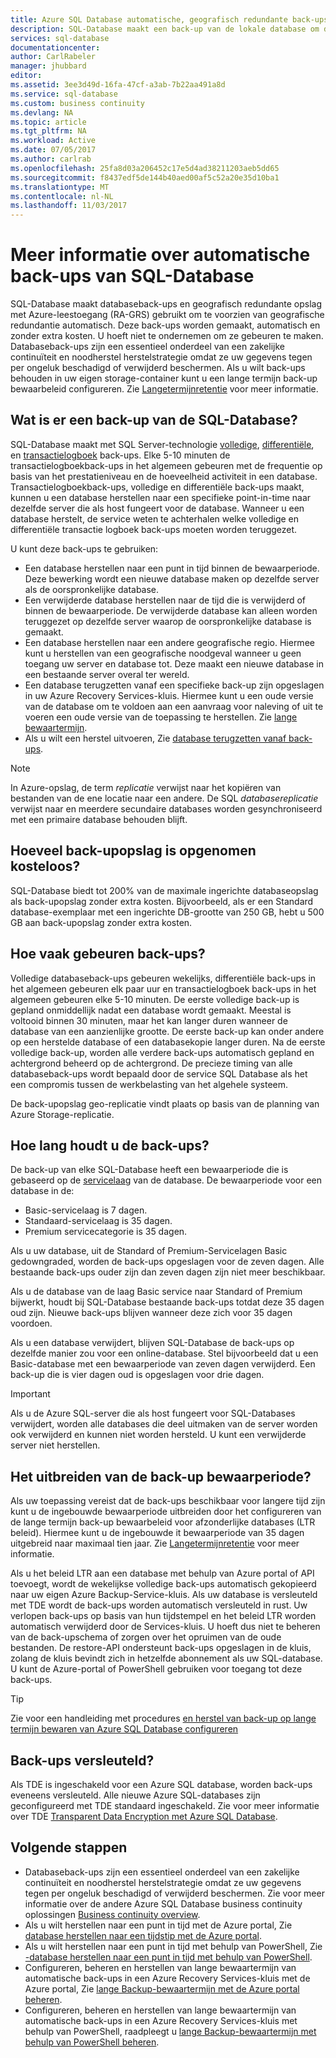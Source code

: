 ```yaml
---
title: Azure SQL Database automatische, geografisch redundante back-ups | Microsoft Docs
description: SQL-Database maakt een back-up van de lokale database om de paar minuten en maakt gebruik van Azure geografisch redundante opslag met leestoegang voor geografische redundantie automatisch.
services: sql-database
documentationcenter: 
author: CarlRabeler
manager: jhubbard
editor: 
ms.assetid: 3ee3d49d-16fa-47cf-a3ab-7b22aa491a8d
ms.service: sql-database
ms.custom: business continuity
ms.devlang: NA
ms.topic: article
ms.tgt_pltfrm: NA
ms.workload: Active
ms.date: 07/05/2017
ms.author: carlrab
ms.openlocfilehash: 25fa8d03a206452c17e5d4ad38211203aeb5dd65
ms.sourcegitcommit: f8437edf5de144b40aed00af5c52a20e35d10ba1
ms.translationtype: MT
ms.contentlocale: nl-NL
ms.lasthandoff: 11/03/2017
---
```

# <a name="learn-about-automatic-sql-database-backups"></a>Meer informatie over automatische back-ups van SQL-Database

SQL-Database maakt databaseback-ups en geografisch redundante opslag met Azure-leestoegang (RA-GRS) gebruikt om te voorzien van geografische redundantie automatisch. Deze back-ups worden gemaakt, automatisch en zonder extra kosten. U hoeft niet te ondernemen om ze gebeuren te maken. Databaseback-ups zijn een essentieel onderdeel van een zakelijke continuïteit en noodherstel herstelstrategie omdat ze uw gegevens tegen per ongeluk beschadigd of verwijderd beschermen. Als u wilt back-ups behouden in uw eigen storage-container kunt u een lange termijn back-up bewaarbeleid configureren. Zie [Langetermijnretentie](sql-database-long-term-retention.md) voor meer informatie.

## <a name="what-is-a-sql-database-backup"></a>Wat is er een back-up van de SQL-Database?

SQL-Database maakt met SQL Server-technologie [volledige](https://msdn.microsoft.com/library/ms186289.aspx), [differentiële](https://msdn.microsoft.com/library/ms175526.aspx), en [transactielogboek](https://msdn.microsoft.com/library/ms191429.aspx) back-ups. Elke 5-10 minuten de transactielogboekback-ups in het algemeen gebeuren met de frequentie op basis van het prestatieniveau en de hoeveelheid activiteit in een database. Transactielogboekback-ups, volledige en differentiële back-ups maakt, kunnen u een database herstellen naar een specifieke point-in-time naar dezelfde server die als host fungeert voor de database. Wanneer u een database herstelt, de service weten te achterhalen welke volledige en differentiële transactie logboek back-ups moeten worden teruggezet.


U kunt deze back-ups te gebruiken:

* Een database herstellen naar een punt in tijd binnen de bewaarperiode. Deze bewerking wordt een nieuwe database maken op dezelfde server als de oorspronkelijke database.
* Een verwijderde database herstellen naar de tijd die is verwijderd of binnen de bewaarperiode. De verwijderde database kan alleen worden teruggezet op dezelfde server waarop de oorspronkelijke database is gemaakt.
* Een database herstellen naar een andere geografische regio. Hiermee kunt u herstellen van een geografische noodgeval wanneer u geen toegang uw server en database tot. Deze maakt een nieuwe database in een bestaande server overal ter wereld. 
* Een database terugzetten vanaf een specifieke back-up zijn opgeslagen in uw Azure Recovery Services-kluis. Hiermee kunt u een oude versie van de database om te voldoen aan een aanvraag voor naleving of uit te voeren een oude versie van de toepassing te herstellen. Zie [lange bewaartermijn](sql-database-long-term-retention.md).
* Als u wilt een herstel uitvoeren, Zie [database terugzetten vanaf back-ups](sql-database-recovery-using-backups.md).

> [!NOTE]
> In Azure-opslag, de term *replicatie* verwijst naar het kopiëren van bestanden van de ene locatie naar een andere. De SQL *databasereplicatie* verwijst naar en meerdere secundaire databases worden gesynchroniseerd met een primaire database behouden blijft. 
> 

## <a name="how-much-backup-storage-is-included-at-no-cost"></a>Hoeveel back-upopslag is opgenomen kosteloos?
SQL-Database biedt tot 200% van de maximale ingerichte databaseopslag als back-upopslag zonder extra kosten. Bijvoorbeeld, als er een Standard database-exemplaar met een ingerichte DB-grootte van 250 GB, hebt u 500 GB aan back-upopslag zonder extra kosten. 

## <a name="how-often-do-backups-happen"></a>Hoe vaak gebeuren back-ups?
Volledige databaseback-ups gebeuren wekelijks, differentiële back-ups in het algemeen gebeuren elk paar uur en transactielogboek back-ups in het algemeen gebeuren elke 5-10 minuten. De eerste volledige back-up is gepland onmiddellijk nadat een database wordt gemaakt. Meestal is voltooid binnen 30 minuten, maar het kan langer duren wanneer de database van een aanzienlijke grootte. De eerste back-up kan onder andere op een herstelde database of een databasekopie langer duren. Na de eerste volledige back-up, worden alle verdere back-ups automatisch gepland en achtergrond beheerd op de achtergrond. De precieze timing van alle databaseback-ups wordt bepaald door de service SQL Database als het een compromis tussen de werkbelasting van het algehele systeem. 

De back-upopslag geo-replicatie vindt plaats op basis van de planning van Azure Storage-replicatie.

## <a name="how-long-do-you-keep-my-backups"></a>Hoe lang houdt u de back-ups?
De back-up van elke SQL-Database heeft een bewaarperiode die is gebaseerd op de [servicelaag](sql-database-service-tiers.md) van de database. De bewaarperiode voor een database in de:


* Basic-servicelaag is 7 dagen.
* Standaard-servicelaag is 35 dagen.
* Premium servicecategorie is 35 dagen.

Als u uw database, uit de Standard of Premium-Servicelagen Basic gedowngraded, worden de back-ups opgeslagen voor de zeven dagen. Alle bestaande back-ups ouder zijn dan zeven dagen zijn niet meer beschikbaar. 

Als u de database van de laag Basic service naar Standard of Premium bijwerkt, houdt bij SQL-Database bestaande back-ups totdat deze 35 dagen oud zijn. Nieuwe back-ups blijven wanneer deze zich voor 35 dagen voordoen.

Als u een database verwijdert, blijven SQL-Database de back-ups op dezelfde manier zou voor een online-database. Stel bijvoorbeeld dat u een Basic-database met een bewaarperiode van zeven dagen verwijderd. Een back-up die is vier dagen oud is opgeslagen voor drie dagen.

> [!IMPORTANT]
> Als u de Azure SQL-server die als host fungeert voor SQL-Databases verwijdert, worden alle databases die deel uitmaken van de server worden ook verwijderd en kunnen niet worden hersteld. U kunt een verwijderde server niet herstellen.
> 

## <a name="how-to-extend-the-backup-retention-period"></a>Het uitbreiden van de back-up bewaarperiode?
Als uw toepassing vereist dat de back-ups beschikbaar voor langere tijd zijn kunt u de ingebouwde bewaarperiode uitbreiden door het configureren van de lange termijn back-up bewaarbeleid voor afzonderlijke databases (LTR beleid). Hiermee kunt u de ingebouwde it bewaarperiode van 35 dagen uitgebreid naar maximaal tien jaar. Zie [Langetermijnretentie](sql-database-long-term-retention.md) voor meer informatie.

Als u het beleid LTR aan een database met behulp van Azure portal of API toevoegt, wordt de wekelijkse volledige back-ups automatisch gekopieerd naar uw eigen Azure Backup-Service-kluis. Als uw database is versleuteld met TDE wordt de back-ups worden automatisch versleuteld in rust.  Uw verlopen back-ups op basis van hun tijdstempel en het beleid LTR worden automatisch verwijderd door de Services-kluis.  U hoeft dus niet te beheren van de back-upschema of zorgen over het opruimen van de oude bestanden. De restore-API ondersteunt back-ups opgeslagen in de kluis, zolang de kluis bevindt zich in hetzelfde abonnement als uw SQL-database. U kunt de Azure-portal of PowerShell gebruiken voor toegang tot deze back-ups.

> [!TIP]
> Zie voor een handleiding met procedures [en herstel van back-up op lange termijn bewaren van Azure SQL Database configureren](sql-database-long-term-backup-retention-configure.md)
>

## <a name="are-backups-encrypted"></a>Back-ups versleuteld?

Als TDE is ingeschakeld voor een Azure SQL database, worden back-ups eveneens versleuteld. Alle nieuwe Azure SQL-databases zijn geconfigureerd met TDE standaard ingeschakeld. Zie voor meer informatie over TDE [Transparent Data Encryption met Azure SQL Database](/sql/relational-databases/security/encryption/transparent-data-encryption-azure-sql).

## <a name="next-steps"></a>Volgende stappen

- Databaseback-ups zijn een essentieel onderdeel van een zakelijke continuïteit en noodherstel herstelstrategie omdat ze uw gegevens tegen per ongeluk beschadigd of verwijderd beschermen. Zie voor meer informatie over de andere Azure SQL Database business continuity oplossingen [Business continuity overview](sql-database-business-continuity.md).
- Als u wilt herstellen naar een punt in tijd met de Azure portal, Zie [database herstellen naar een tijdstip met de Azure portal](sql-database-recovery-using-backups.md).
- Als u wilt herstellen naar een punt in tijd met behulp van PowerShell, Zie [-database herstellen naar een punt in tijd met behulp van PowerShell](scripts/sql-database-restore-database-powershell.md).
- Configureren, beheren en herstellen van lange bewaartermijn van automatische back-ups in een Azure Recovery Services-kluis met de Azure portal, Zie [lange Backup-bewaartermijn met de Azure portal beheren](sql-database-long-term-backup-retention-configure.md).
- Configureren, beheren en herstellen van lange bewaartermijn van automatische back-ups in een Azure Recovery Services-kluis met behulp van PowerShell, raadpleegt u [lange Backup-bewaartermijn met behulp van PowerShell beheren](sql-database-long-term-backup-retention-configure.md).
